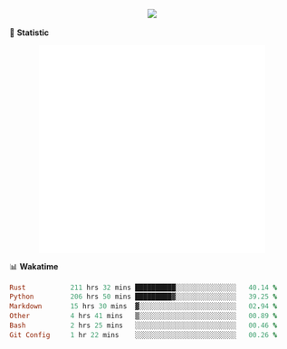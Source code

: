 <!-- https://github.com/DenverCoder1/readme-typing-svg -->
<p align="center">
<img src="https://readme-typing-svg.demolab.com?font=Orbitron&size=25&pause=1000&center=true&vCenter=true&random=false&width=600&lines=Welcome+to+my+GitHub+profile+page!" />


🌟 **Statistic**

<p align="center">
  <img width="400" align="top" src="https://github.com/fllesser/fllesser/blob/main/left.svg" />
  <img width="400" align="top" src="https://github.com/fllesser/fllesser/blob/main/right.svg" />
</p>


📊 **Wakatime**

<!--START_SECTION:waka-->

```ruby
Rust           211 hrs 32 mins ██████████░░░░░░░░░░░░░░░   40.14 %
Python         206 hrs 50 mins █████████▓░░░░░░░░░░░░░░░   39.25 %
Markdown       15 hrs 30 mins  ▓░░░░░░░░░░░░░░░░░░░░░░░░   02.94 %
Other          4 hrs 41 mins   ▒░░░░░░░░░░░░░░░░░░░░░░░░   00.89 %
Bash           2 hrs 25 mins   ░░░░░░░░░░░░░░░░░░░░░░░░░   00.46 %
Git Config     1 hr 22 mins    ░░░░░░░░░░░░░░░░░░░░░░░░░   00.26 %
```

<!--END_SECTION:waka-->

